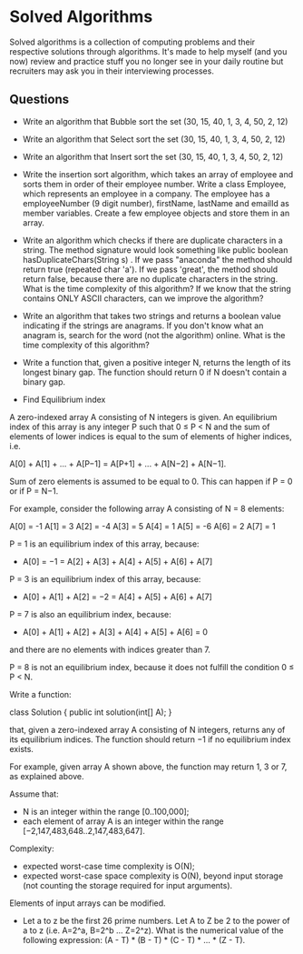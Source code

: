 # Solved Algorithms 

Solved algorithms is a collection of computing problems and their respective solutions through algorithms. It's made
to help myself (and you now) review and practice stuff you no longer see in your daily routine but recruiters
 may ask you in their interviewing processes. 

## Questions

* Write an algorithm that Bubble sort the set (30, 15, 40, 1, 3, 4, 50, 2, 12)

* Write an algorithm that Select sort the set (30, 15, 40, 1, 3, 4, 50, 2, 12)

* Write an algorithm that Insert sort the set (30, 15, 40, 1, 3, 4, 50, 2, 12)

* Write the insertion sort algorithm, which takes an array of employee and sorts them in order of their employee number. Write a class Employee, which represents an employee in a company. The employee has a employeeNumber (9 digit number), firstName, lastName and emailId as member variables. Create a few employee objects and store them in an array.

* Write an algorithm which checks if there are duplicate characters in a string. The method signature would look something like public boolean hasDuplicateChars(String s) . If we pass "anaconda" the method should return true (repeated char 'a'). If we pass 'great', the method should return false, because there are no duplicate characters in the string. What is the time complexity of this algorithm? If we know that the string contains ONLY ASCII characters, can we improve the algorithm?

* Write an algorithm that takes two strings and returns a boolean value indicating if the strings are anagrams. If you don't know what an anagram is, search for the word (not the algorithm) online. What is the time complexity of this algorithm?

* Write a function that, given a positive integer N, returns the length of its longest binary gap. The function should return 0 if N doesn't contain a binary gap.

* Find Equilibrium index

A zero-indexed array A consisting of N integers is given. An equilibrium index of this array is any integer P such that 0 ≤ P < N and the sum of elements of lower indices is equal to the sum of elements of higher indices, i.e.

A[0] + A[1] + ... + A[P−1] = A[P+1] + ... + A[N−2] + A[N−1].

Sum of zero elements is assumed to be equal to 0. This can happen if P = 0 or if P = N−1.

For example, consider the following array A consisting of N = 8 elements:

A[0] = -1 A[1] = 3 A[2] = -4 A[3] = 5 A[4] = 1 A[5] = -6 A[6] = 2 A[7] = 1

P = 1 is an equilibrium index of this array, because:

- A[0] = −1 = A[2] + A[3] + A[4] + A[5] + A[6] + A[7]

P = 3 is an equilibrium index of this array, because:

- A[0] + A[1] + A[2] = −2 = A[4] + A[5] + A[6] + A[7]

P = 7 is also an equilibrium index, because:

- A[0] + A[1] + A[2] + A[3] + A[4] + A[5] + A[6] = 0

and there are no elements with indices greater than 7.

P = 8 is not an equilibrium index, because it does not fulfill the condition 0 ≤ P < N.

Write a function:

class Solution { public int solution(int[] A); }

that, given a zero-indexed array A consisting of N integers, returns any of its equilibrium indices. The function should return −1 if no equilibrium index exists.

For example, given array A shown above, the function may return 1, 3 or 7, as explained above.

Assume that:

- N is an integer within the range [0..100,000];
- each element of array A is an integer within the range [−2,147,483,648..2,147,483,647].

Complexity:

- expected worst-case time complexity is O(N);
- expected worst-case space complexity is O(N), beyond input storage (not counting the storage required for input arguments).

Elements of input arrays can be modified.

* Let a to z be the first 26 prime numbers. Let A to Z be 2 to the power of a to z (i.e. A=2^a, B=2^b ... Z=2^z). What is the numerical value of the following expression: (A - T) * (B - T) * (C - T) * ... * (Z - T).


